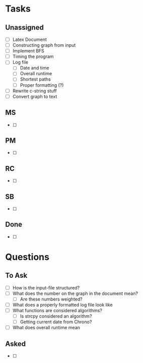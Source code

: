 # Tasks
## Unassigned
 - [ ] Latex Document
 - [ ] Constructing graph from input
 - [ ] Implement BFS
 - [ ] Timing the program
 - [ ] Log file
   - [ ] Date and time
   - [ ] Overall runtime
   - [ ] Shortest paths
   - [ ] Proper formatting (?)
 - [ ] Rewrite c-string stuff
 - [ ] Convert graph to text

## MS
 - [ ] 

## PM
 - [ ] 

## RC
 - [ ] 

## SB
 - [ ] 

## Done
 - [ ] 

# Questions
## To Ask
 - [ ] How is the input-file structured?
 - [ ] What does the number on the graph in the document mean?
   - [ ] Are these numbers weighted?
 - [ ] What does a properly formatted log file look like
 - [ ] What functions are considered algorithms?
   - [ ] Is strcpy considered an algorithm?
   - [ ] Getting current date from Chrono?
 - [ ] What does overall runtime mean

## Asked
 - [ ] 

